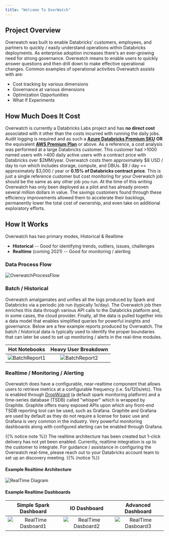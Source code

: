 ```yaml
---
title: "Welcome To OverWatch"
---
```


## Project Overview

Overwatch was built to enable Databricks' customers, employees, and partners to quickly / easily understand 
operations within Databricks deployments. As enterprise adoption increases there's an ever-growing need for strong
governance. Overwatch means to enable users to quickly answer questions and then drill down to make effective 
operational changes. Common examples of operational activities Overwatch assists with are: 
* Cost tracking by various dimensions
* Governance at various dimensions
* Optimization Opportunities
* What If Experiments

## How Much Does It Cost
Overwatch is currently a Databricks Labs project and has **no direct cost** associated with it other than the costs
incurred with running the daily jobs. Audit logging is required and as such a 
[**Azure Databricks Premium SKU**](https://databricks.com/product/azure-pricing) **OR**
the equivalent [**AWS Premium Plan**](https://databricks.com/product/aws-pricing) or above.
As a reference, a cost analysis was performed at a large Databricks customer.
This customer had >1000 named users with >400 daily active users with a contract price with Databricks over $2MM/year. 
Overwatch costs them approximately $8 USD / day to run which includes storage, compute, and DBUs. $8 / day == 
approximately $3,000 / year or **0.15% of Databricks contract price**. This is just a single reference customer but 
cost monitoring for your Overwatch job should be the same as any other job you run. At the time of this writing 
Overwatch has only been deployed as a pilot and has already proven several million dollars in value. The savings 
customers found through these efficiency improvements allowed them to accelerate their backlogs, permanently lower the 
total cost of ownership, and even take on additional exploratory efforts.

## How It Works
Overwatch has two primary modes, Historical & Realtime
* **Historical** -- Good for identifying trends, outliers, issues, challenges
* **Realtime** (coming 2021) -- Good for monitoring / alerting

### Data Process Flow
![OverwatchProcessFlow](/images/_index/ProcessFlow.png)

### Batch / Historical
Overwatch amalgamates and unifies all the logs produced by Spark and Databricks via a periodic job run (typically 
1x/day). The Overwatch job then enriches this data through various API calls to the Databricks platform and, 
in some cases, the cloud provider. Finally, all the data is pulled together into a data model 
that enables simplified queries for powerful insights and governance. Below are a few example reports produced
by Overwatch. The batch / historical data is typically used to identify the proper boundaries that can later be used
to set up monitoring / alerts in the real-time modules.

Hot Notebooks | Heavy User Breakdown
:-------------------------:|:-------------------------:
![BatchReport1](/images/_index/Hot_Notebooks.png) | ![BatchReport2](/images/_index/outlierUserDetail.png)

### Realtime / Monitoring / Alerting
Overwatch does have a configurable, near-realtime component that allows users to retrieve metrics at a configurable
frequency (i.e. 5s/120s/etc). This is enabled through [DropWizard](https://spark.apache.org/docs/latest/monitoring.html) (a default spark monitoring platform) and a 
time-series database (TSDB) called "whisper" which is wrapped by Graphite. Graphite offers many exposed APIs upon which 
any front-end TSDB reporting tool can be used, such as Grafana. Graphite and Grafana are used by default as they do not
require a license for basic use and Grafana is very common in the industry. Very powerful monitoring dashboards
along with configured alerting can be enabled through Grafana.

{{% notice note %}}
The realtime architecture has been created but 1-click delivery has not yet been enabled. Currently, realtime 
integration is up to the customer to integrate. For guidance / assistance in configuring the Overwatch real-time, 
please reach out to your Databricks account team to set up an discovery meeting.
{{% /notice %}}

#### Example Realtime Architecture  
![RealTime Diagram](/images/_index/Realtime_example_architecture.png)

#### Example Realtime Dashboards
Simple Spark Dashboard | IO Dashboard | Advanced Dashboard
:-------------------------:|:-------------------------:|:-------------------------:
![RealTime Dasboard1](/images/_index/spark_dashboard1.png) | ![RealTime Dasboard2](/images/_index/spark_dashboard2.png) | ![RealTime Dasboard3](/images/_index/spark_dashboard3.png)